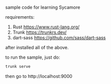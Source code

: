 sample code for learning Sycamore

requirements:
1. Rust https://www.rust-lang.org/
2. Trunk https://trunkrs.dev/
3. dart-sass https://github.com/sass/dart-sass

after installed all of the above.

to run the sample, just do:
```bash
trunk serve
```
then go to http://localhost:9000
